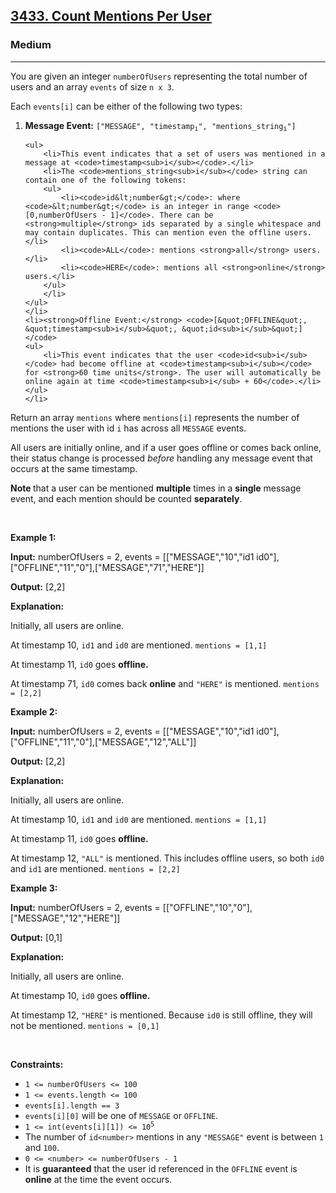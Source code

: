 <h2><a href="https://leetcode.com/problems/count-mentions-per-user">3433. Count Mentions Per User</a></h2><h3>Medium</h3><hr><p>You are given an integer <code>numberOfUsers</code> representing the total number of users and an array <code>events</code> of size <code>n x 3</code>.</p>

<p>Each <code inline="">events[i]</code> can be either of the following two types:</p>

<ol>
	<li><strong>Message Event:</strong> <code>[&quot;MESSAGE&quot;, &quot;timestamp<sub>i</sub>&quot;, &quot;mentions_string<sub>i</sub>&quot;]</code>

	<ul>
		<li>This event indicates that a set of users was mentioned in a message at <code>timestamp<sub>i</sub></code>.</li>
		<li>The <code>mentions_string<sub>i</sub></code> string can contain one of the following tokens:
		<ul>
			<li><code>id&lt;number&gt;</code>: where <code>&lt;number&gt;</code> is an integer in range <code>[0,numberOfUsers - 1]</code>. There can be <strong>multiple</strong> ids separated by a single whitespace and may contain duplicates. This can mention even the offline users.</li>
			<li><code>ALL</code>: mentions <strong>all</strong> users.</li>
			<li><code>HERE</code>: mentions all <strong>online</strong> users.</li>
		</ul>
		</li>
	</ul>
	</li>
	<li><strong>Offline Event:</strong> <code>[&quot;OFFLINE&quot;, &quot;timestamp<sub>i</sub>&quot;, &quot;id<sub>i</sub>&quot;]</code>
	<ul>
		<li>This event indicates that the user <code>id<sub>i</sub></code> had become offline at <code>timestamp<sub>i</sub></code> for <strong>60 time units</strong>. The user will automatically be online again at time <code>timestamp<sub>i</sub> + 60</code>.</li>
	</ul>
	</li>
</ol>

<p>Return an array <code>mentions</code> where <code>mentions[i]</code> represents the number of mentions the user with id <code>i</code> has across all <code>MESSAGE</code> events.</p>

<p>All users are initially online, and if a user goes offline or comes back online, their status change is processed <em>before</em> handling any message event that occurs at the same timestamp.</p>

<p><strong>Note </strong>that a user can be mentioned <strong>multiple</strong> times in a <strong>single</strong> message event, and each mention should be counted <strong>separately</strong>.</p>

<p>&nbsp;</p>
<p><strong class="example">Example 1:</strong></p>

<div class="example-block">
<p><strong>Input:</strong> <span class="example-io">numberOfUsers = 2, events = [[&quot;MESSAGE&quot;,&quot;10&quot;,&quot;id1 id0&quot;],[&quot;OFFLINE&quot;,&quot;11&quot;,&quot;0&quot;],[&quot;MESSAGE&quot;,&quot;71&quot;,&quot;HERE&quot;]]</span></p>

<p><strong>Output:</strong> <span class="example-io">[2,2]</span></p>

<p><strong>Explanation:</strong></p>

<p>Initially, all users are online.</p>

<p>At timestamp 10, <code>id1</code> and <code>id0</code> are mentioned. <code>mentions = [1,1]</code></p>

<p>At timestamp 11, <code>id0</code> goes <strong>offline.</strong></p>

<p>At timestamp 71, <code>id0</code> comes back <strong>online</strong> and <code>&quot;HERE&quot;</code> is mentioned. <code>mentions = [2,2]</code></p>
</div>

<p><strong class="example">Example 2:</strong></p>

<div class="example-block">
<p><strong>Input:</strong> <span class="example-io">numberOfUsers = 2, events = [[&quot;MESSAGE&quot;,&quot;10&quot;,&quot;id1 id0&quot;],[&quot;OFFLINE&quot;,&quot;11&quot;,&quot;0&quot;],[&quot;MESSAGE&quot;,&quot;12&quot;,&quot;ALL&quot;]]</span></p>

<p><strong>Output:</strong> <span class="example-io">[2,2]</span></p>

<p><strong>Explanation:</strong></p>

<p>Initially, all users are online.</p>

<p>At timestamp 10, <code>id1</code> and <code>id0</code> are mentioned. <code>mentions = [1,1]</code></p>

<p>At timestamp 11, <code>id0</code> goes <strong>offline.</strong></p>

<p>At timestamp 12, <code>&quot;ALL&quot;</code> is mentioned. This includes offline users, so both <code>id0</code> and <code>id1</code> are mentioned. <code>mentions = [2,2]</code></p>
</div>

<p><strong class="example">Example 3:</strong></p>

<div class="example-block">
<p><strong>Input:</strong> <span class="example-io">numberOfUsers = 2, events = [[&quot;OFFLINE&quot;,&quot;10&quot;,&quot;0&quot;],[&quot;MESSAGE&quot;,&quot;12&quot;,&quot;HERE&quot;]]</span></p>

<p><strong>Output:</strong> <span class="example-io">[0,1]</span></p>

<p><strong>Explanation:</strong></p>

<p>Initially, all users are online.</p>

<p>At timestamp 10, <code>id0</code> goes <strong>offline.</strong></p>

<p>At timestamp 12, <code>&quot;HERE&quot;</code> is mentioned. Because <code>id0</code> is still offline, they will not be mentioned. <code>mentions = [0,1]</code></p>
</div>

<p>&nbsp;</p>
<p><strong>Constraints:</strong></p>

<ul>
	<li><code>1 &lt;= numberOfUsers &lt;= 100</code></li>
	<li><code>1 &lt;= events.length &lt;= 100</code></li>
	<li><code>events[i].length == 3</code></li>
	<li><code>events[i][0]</code> will be one of <code>MESSAGE</code> or <code>OFFLINE</code>.</li>
	<li><code>1 &lt;= int(events[i][1]) &lt;= 10<sup>5</sup></code></li>
	<li>The number of <code>id&lt;number&gt;</code> mentions in any <code>&quot;MESSAGE&quot;</code> event is between <code>1</code> and <code>100</code>.</li>
	<li><code>0 &lt;= &lt;number&gt; &lt;= numberOfUsers - 1</code></li>
	<li>It is <strong>guaranteed</strong> that the user id referenced in the <code>OFFLINE</code> event is <strong>online</strong> at the time the event occurs.</li>
</ul>

